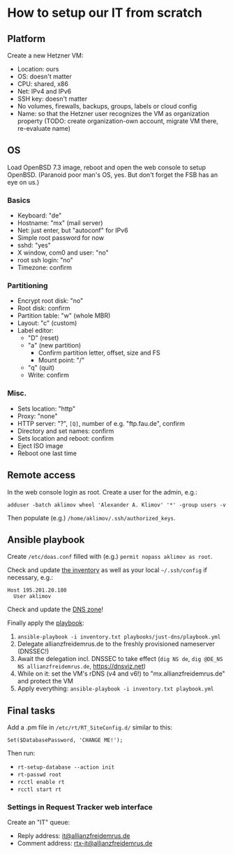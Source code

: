 # How to setup our IT from scratch

## Platform

Create a new Hetzner VM:

* Location: ours
* OS: doesn't matter
* CPU: shared, x86
* Net: IPv4 and IPv6
* SSH key: doesn't matter
* No volumes, firewalls, backups, groups, labels or cloud config
* Name: so that the Hetzner user recognizes the VM as organization property
  (TODO: create organization-own account, migrate VM there, re-evaluate name)

## OS

Load OpenBSD 7.3 image, reboot and open the web console to setup OpenBSD.
(Paranoid poor man's OS, yes. But don't forget the FSB has an eye on us.)

### Basics

* Keyboard: "de"
* Hostname: "mx" (mail server)
* Net: just enter, but "autoconf" for IPv6
* Simple root password for now
* sshd: "yes"
* X window, com0 and user: "no"
* root ssh login: "no"
* Timezone: confirm

### Partitioning

* Encrypt root disk: "no"
* Root disk: confirm
* Partition table: "w" (whole MBR)
* Layout: "c" (custom)
* Label editor:
  * "D" (reset)
  * "a" (new partition)
    * Confirm partition letter, offset, size and FS
    * Mount point: "/"
  * "q" (quit)
  * Write: confirm

### Misc.

* Sets location: "http"
* Proxy: "none"
* HTTP server: "?", `[Q]`, number of e.g. "ftp.fau.de", confirm
* Directory and set names: confirm
* Sets location and reboot: confirm
* Eject ISO image
* Reboot one last time

## Remote access

In the web console login as root. Create a user for the admin, e.g.:

`adduser -batch aklimov wheel 'Alexander A. Klimov' '*' -group users -v`

Then populate (e.g.) `/home/aklimov/.ssh/authorized_keys`.

## Ansible playbook

Create `/etc/doas.conf` filled with (e.g.) `permit nopass aklimov as root`.

Check and update [the inventory](./inventory.txt)
as well as your local `~/.ssh/config` if necessary, e.g.:

```
Host 195.201.20.180
  User aklimov
```

Check and update the [DNS zone](./playbooks/dns/allianzfreidemrus.de.zone)!

Finally apply the [playbook](./playbook.yml):

1. `ansible-playbook -i inventory.txt playbooks/just-dns/playbook.yml`
2. Delegate allianzfreidemrus.de to the freshly provisioned nameserver (DNSSEC!)
3. Await the delegation incl. DNSSEC to take effect
   (`dig NS de`, `dig @DE_NS NS allianzfreidemrus.de`, https://dnsviz.net)
4. While on it: set the VM's rDNS (v4 and v6!) to "mx.allianzfreidemrus.de"
   and protect the VM
5. Apply everything: `ansible-playbook -i inventory.txt playbook.yml`

## Final tasks

Add a .pm file in `/etc/rt/RT_SiteConfig.d/` similar to this:

`Set($DatabasePassword, 'CHANGE ME!');`

Then run:

* `rt-setup-database --action init`
* `rt-passwd root`
* `rcctl enable rt`
* `rcctl start rt`

### Settings in Request Tracker web interface

Create an "IT" queue:

* Reply address: it@allianzfreidemrus.de
* Comment address: rtx-it@allianzfreidemrus.de
